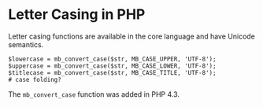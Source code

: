 # Letter Casing in PHP

Letter casing functions are available in the core language and have Unicode
semantics.

    $lowercase = mb_convert_case($str, MB_CASE_UPPER, 'UTF-8');
    $uppercase = mb_convert_case($str, MB_CASE_LOWER, 'UTF-8');
    $titlecase = mb_convert_case($str, MB_CASE_TITLE, 'UTF-8');
    # case folding?

The `mb_convert_case` function was added in PHP 4.3.

